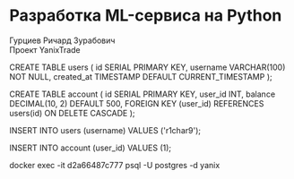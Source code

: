 # Разработка ML-сервиса на Python

Гурциев Ричард Зурабович  
Проект YanixTrade


<!-- ## Задания
1. Решение задачи компьютерного зрения (см. ветку [hw_1](https://github.com/vilovnok/image_itmo_course/tree/hw_1))
2. Решение задачи anomaly detection (см. ветку [hw_2](https://github.com/vilovnok/image_itmo_course/tree/hw_2))
4. Разные виды дистилляции (см. ветку [hw_4](https://github.com/vilovnok/image_itmo_course/tree/hw_4)) -->



CREATE TABLE users (
    id SERIAL PRIMARY KEY,
    username VARCHAR(100) NOT NULL,
    created_at TIMESTAMP DEFAULT CURRENT_TIMESTAMP
);


CREATE TABLE account (
    id SERIAL PRIMARY KEY,
    user_id INT,
    balance DECIMAL(10, 2) DEFAULT 500,
    FOREIGN KEY (user_id) REFERENCES users(id) ON DELETE CASCADE
);


INSERT INTO users (username)
VALUES ('r1char9');

INSERT INTO account (user_id) VALUES (1);


docker exec -it d2a66487c777 psql -U postgres -d yanix
